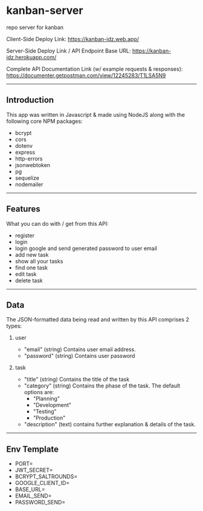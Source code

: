 # kanban-server
repo server for kanban

Client-Side Deploy Link:
https://kanban-idz.web.app/

Server-Side Deploy Link /
API Endpoint Base URL:
https://kanban-idz.herokuapp.com/

Complete API Documentation Link
(w/ example requests & responses):
https://documenter.getpostman.com/view/12245283/T1LSA5N9

---

## __Introduction__
This app was written in Javascript & made using NodeJS along with the following core NPM packages:
- bcrypt
- cors
- dotenv
- express
- http-errors
- jsonwebtoken
- pg
- sequelize
- nodemailer

---

## __Features__
What you can do with / get from this API:
- register
- login
- login google and send generated password to user email
- add new task
- show all your tasks
- find one task
- edit task
- delete task

---

## __Data__
The JSON-formatted data being read and written by this API comprises 2 types:

1. user

    - "email" (string) Contains user email address.
    - "password" (string) Contains user password

2. task

    - "title" (string) Contains the title of the task
    - "category" (string) Contains the phase of the task. The default options are:
        - "Planning"
        - "Development"
        - "Testing"
        - "Production"
    - "description" (text) contains further explanation & details of the task.

---

## __Env Template__
- PORT=
- JWT_SECRET=
- BCRYPT_SALTROUNDS=
- GOOGLE_CLIENT_ID=
- BASE_URL=
- EMAIL_SEND=
- PASSWORD_SEND=
